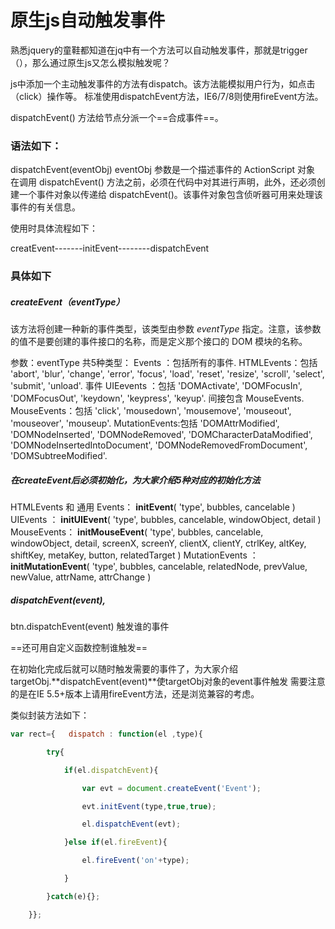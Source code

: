 # 原生js自动触发事件

熟悉jquery的童鞋都知道在jq中有一个方法可以自动触发事件，那就是trigger（），那么通过原生js又怎么模拟触发呢？

js中添加一个主动触发事件的方法有dispatch。该方法能模拟用户行为，如点击（click）操作等。 标准使用dispatchEvent方法，IE6/7/8则使用fireEvent方法。

dispatchEvent() 方法给节点分派一个==合成事件==。

### 语法如下：

dispatchEvent(eventObj)
eventObj 参数是一个描述事件的 ActionScript 对象
在调用 dispatchEvent() 方法之前，必须在代码中对其进行声明，此外，还必须创建一个事件对象以传递给 dispatchEvent()。该事件对象包含侦听器可用来处理该事件的有关信息。



使用时具体流程如下：

creatEvent-------initEvent--------dispatchEvent

### 具体如下

##### createEvent（eventType）

该方法将创建一种新的事件类型，该类型由参数 *eventType* 指定。注意，该参数的值不是要创建的事件接口的名称，而是定义那个接口的 DOM 模块的名称。

参数：eventType 共5种类型：
  Events ：包括所有的事件.
     HTMLEvents：包括 'abort', 'blur', 'change', 'error', 'focus', 'load', 'reset', 'resize', 'scroll', 'select',
                  'submit', 'unload'. 事件
     UIEevents ：包括 'DOMActivate', 'DOMFocusIn', 'DOMFocusOut', 'keydown', 'keypress', 'keyup'.
                 间接包含 MouseEvents.
     MouseEvents：包括 'click', 'mousedown', 'mousemove', 'mouseout', 'mouseover', 'mouseup'.
     MutationEvents:包括 'DOMAttrModified', 'DOMNodeInserted', 'DOMNodeRemoved',
                   'DOMCharacterDataModified', 'DOMNodeInsertedIntoDocument',
                   'DOMNodeRemovedFromDocument', 'DOMSubtreeModified'.

##### 在createEvent后必须初始化，为大家介绍5种对应的初始化方法

  HTMLEvents 和 通用 Events：
     **initEvent**( 'type', bubbles, cancelable )
  UIEvents ：
      **initUIEvent**( 'type', bubbles, cancelable, windowObject, detail )
  MouseEvents：
      **initMouseEvent**( 'type', bubbles, cancelable, windowObject, detail, screenX, screenY,
          clientX, clientY, ctrlKey, altKey, shiftKey, metaKey, button, relatedTarget )
  MutationEvents ：
      **initMutationEvent**( 'type', bubbles, cancelable, relatedNode, prevValue, newValue, attrName, attrChange )

##### dispatchEvent(event),

btn.dispatchEvent(event) 触发谁的事件

==还可用自定义函数控制谁触发==

在初始化完成后就可以随时触发需要的事件了，为大家介绍targetObj.**dispatchEvent(event)**使targetObj对象的event事件触发 需要注意的是在IE 5.5+版本上请用fireEvent方法，还是浏览兼容的考虑。

 

类似封装方法如下：

```js
var rect={   dispatch : function(el ,type){

        try{

            if(el.dispatchEvent){

                var evt = document.createEvent('Event');

                evt.initEvent(type,true,true);

                el.dispatchEvent(evt);

            }else if(el.fireEvent){

                el.fireEvent('on'+type);

            }

        }catch(e){};

    }};
```
